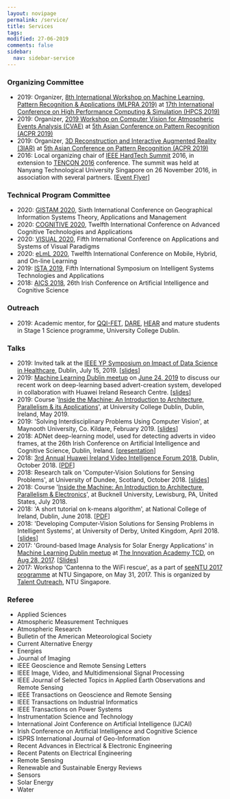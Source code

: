 ```yaml
---
layout: novipage
permalink: /service/
title: Services
tags: 
modified: 27-06-2019
comments: false
sidebar:
  nav: sidebar-service
---
```


### Organizing Committee
+ 2019: Organizer, <a href="http://hpcs2019.cisedu.info/2-conference/workshops/workshop14-mlpra">8th International Workshop on Machine Learning, Pattern Recognition & Applications (MLPRA 2019)</a> at <a href="http://hpcs2019.cisedu.info/">17th International Conference on High Performance Computing & Simulation (HPCS 2019)</a>
+ 2019: Organizer, <a href="https://2019cvae.github.io/">2019 Workshop on Computer Vision for Atmospheric Events Analysis (CVAE)</a> at <a href="https://www.acpr2019.org/">5th Asian Conference on Pattern Recognition (ACPR 2019)</a>
+ 2019: Organizer, <a href="https://3iar.github.io/">3D Reconstruction and Interactive Augmented Reality (3IAR)</a> at <a href="https://www.acpr2019.org/">5th Asian Conference on Pattern Recognition (ACPR 2019)</a>
+ 2016: Local organizing chair of <a href="http://hardtechsummit.com/">IEEE HardTech Summit</a> 2016, in extension to <a href="http://tencon2016.org/">TENCON 2016</a> conference. The summit was held at Nanyang Technological University Singapore on 26 November 2016, in association with several partners. [<a href="https://soumyabratadev.files.wordpress.com/2016/11/hts_flyer.png">Event Flyer</a>]

### Technical Program Committee
+ 2020: <a href="http://www.gistam.org/ProgramCommittee.aspx">GISTAM 2020</a>, Sixth International Conference on Geographical Information Systems Theory, Applications and Management
+ 2020: <a href="http://www.iaria.org/conferences2020/ComCOGNITIVE20.html">COGNITIVE 2020</a>, Twelfth International Conference on Advanced Cognitive Technologies and Applications
+ 2020: <a href="http://www.iaria.org/conferences2020/ComVISUAL20.html">VISUAL 2020</a>, Fifth International Conference on Applications and Systems of Visual Paradigms
+ 2020: <a href="http://www.iaria.org/conferences2020/ComeLmL20.html">eLmL 2020</a>, Twelfth International Conference on Mobile, Hybrid, and On-line Learning
+ 2019: <a href="http://www.acn-conference.org/ista2019/index.html">ISTA 2019</a>, Fifth International Symposium on Intelligent Systems Technologies and Applications 
+ 2018: <a href="http://aics2018.scss.tcd.ie/org.html">AICS 2018</a>, 26th Irish Conference on Artificial Intelligence and Cognitive Science 


### Outreach
+ 2019: Academic mentor, for <a href="http://www.ucd.ie/registry/admissions/FET.html">QQI-FET</a>, <a href="http://accesscollege.ie/dare/">DARE</a>, <a href="http://accesscollege.ie/hear/">HEAR</a> and mature students in Stage 1 Science programme, University College Dublin.

### Talks

+ 2019: Invited talk at the <a href="https://www.eventbrite.sg/e/ieee-yp-symposium-on-impact-of-data-science-in-healthcare-tickets-62792349608?aff=eemailordconf&utm_campaign=order_confirm&utm_medium=email&ref=eemailordconf&utm_source=eb_email&utm_term=viewevent">IEEE YP Symposium on Impact of Data Science in Healthcare</a>, Dublin, July 15, 2019. [<a href="https://soumyabratadev.files.wordpress.com/2019/07/yp_symposium_july2019.pdf">slides</a>]
+ 2019: <a href="https://www.meetup.com/Machine-Learning-Dublin/events/262441772/">Machine Learning Dublin meetup</a> on <a href="https://twitter.com/DublinML/status/1143229057334558720 ">June 24, 2019</a> to discuss our recent work on deep-learning based advert-creation system, developed in collaboration with Huawei Ireland Research Centre. [<a href="https://soumyabratadev.files.wordpress.com/2019/06/ml_meetup_june2019.pdf">slides</a>]
+ 2019: Course '<a href="https://www.scss.tcd.ie/~devs/bdic.html">Inside the Machine: An Introduction to Architecture, Parallelism & its Applications</a>', at University College Dublin, Dublin, Ireland, May 2019.
+ 2019: 'Solving Interdisciplinary Problems Using Computer Vision', at Maynooth University, Co. Kildare, February 2019. [<a href="https://soumyabratadev.files.wordpress.com/2019/06/maynooth_talk.pdf">slides</a>]
+ 2018: ADNet deep-learning model, used for detecting adverts in video frames, at the 26th Irish Conference on Artificial Intelligence and Cognitive Science, Dublin, Ireland. [<a href="https://soumyabratadev.files.wordpress.com/2018/12/2018aics-presentation.pdf">presentation</a>]
+ 2018: <a href="https://irishtechnews.ie/huawei-ireland-video-intelligence-forum-2018-takes-place-october-23rd/">3rd Annual Huawei Ireland Video Intelligence Forum 2018</a>, Dublin, October 2018. [<a href="https://soumyabratadev.files.wordpress.com/2018/10/huawei-video-forum2018.pdf">PDF</a>]
+ 2018: Research talk on 'Computer-Vision Solutions for Sensing Problems', at University of Dundee, Scotland, October 2018. [<a href="https://soumyabratadev.files.wordpress.com/2019/06/dundee_oct2018.pdf">slides</a>]
+ 2018: Course '<a href="https://www.scss.tcd.ie/%7Edevs/bucknell.html">Inside the Machine: An Introduction to Architecture, Parallelism & Electronics</a>', at Bucknell University, Lewisburg, PA, United States, July 2018. 
+ 2018: 'A short tutorial on k-means algorithm', at National College of Ireland, Dublin, June 2018. [<a href="https://soumyabratadev.files.wordpress.com/2018/10/nci-talk.pdf">PDF</a>]
+ 2018: 'Developing Computer-Vision Solutions for Sensing Problems in Intelligent Systems', at University of Derby, United Kingdom, April 2018. [<a href="https://soumyabratadev.files.wordpress.com/2019/06/derby_april2018.pdf">slides</a>]
+ 2017: 'Ground-based Image Analysis for Solar Energy Applications' in <a href="http://mldublin.github.io">Machine Learning Dublin meetup</a> at <a href="https://mldublin.github.io/events/apapt-the-innovation-academy-tcd/">The Innovation Academy TCD</a>, on <a href="https://www.meetup.com/Machine-Learning-Dublin/events/242709321/">Aug 28, 2017</a>. [<a href="https://soumyabratadev.files.wordpress.com/2017/08/ml-meetup.pdf">Slides</a>]
+ 2017: Workshop 'Cantenna to the WiFi rescue', as a part of <a href="http://www.ntu.edu.sg/TalentOutreach/seeNTU/Documents/seeNTU%20Programme%20Schedule%202017.pdf">seeNTU 2017 programme</a> at NTU Singapore, on May 31, 2017. This is organized by <a href="http://www.ntu.edu.sg/TalentOutreach/Pages/index.aspx">Talent Outreach</a>, NTU Singapore.

### Referee
+ Applied Sciences
+ Atmospheric Measurement Techniques 
+ Atmospheric Research 
+ Bulletin of the American Meteorological Society 
+ Current Alternative Energy
+ Energies 
+ Journal of Imaging 
+ IEEE Geoscience and Remote Sensing Letters 
+ IEEE Image, Video, and Multidimensional Signal Processing
+ IEEE Journal of Selected Topics in Applied Earth Observations and Remote Sensing 
+ IEEE Transactions on Geoscience and Remote Sensing 
+ IEEE Transactions on Industrial Informatics 
+ IEEE Transactions on Power Systems 
+ Instrumentation Science and Technology 
+ International Joint Conference on Artificial Intelligence (IJCAI)
+ Irish Conference on Artificial Intelligence and Cognitive Science
+ ISPRS International Journal of Geo-Information 
+ Recent Advances in Electrical & Electronic Engineering 
+ Recent Patents on Electrical Engineering
+ Remote Sensing 
+ Renewable and Sustainable Energy Reviews 
+ Sensors 
+ Solar Energy 
+ Water 


